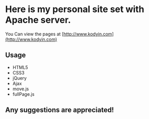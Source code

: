 # Here is my personal site set with Apache server.
You Can view the pages at
[http://www.kodyin.com](http://www.kodyin.com)

Usage
------
  * HTML5
  * CSS3
  * jQuery
  * Ajax
  * move.js
  * fullPage.js

Any suggestions are appreciated!
------


